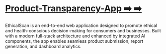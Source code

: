 # [Product-Transparency-App ➡️ ➡️](https://github.com/Shiva-Kumar-872/Product-Transparency-App/tree/master)
EthicalScan is an end-to-end web application designed to promote ethical and health-conscious decision-making for consumers and businesses. Built with a modern full-stack architecture and enhanced by integrated AI components, the app enables seamless product submission, report generation, and dashboard analytics.
